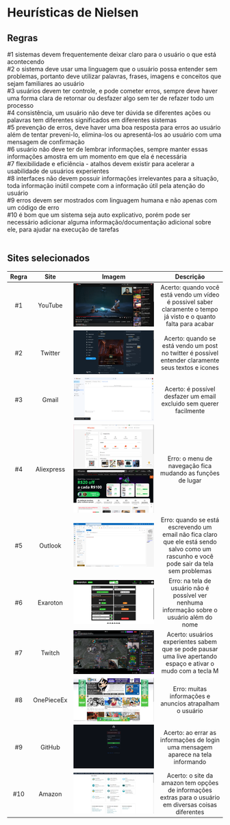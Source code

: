 # Heurísticas de Nielsen

## Regras
#1 sistemas devem frequentemente deixar claro para o usuário o que está acontecendo<br>
#2 o sistema deve usar uma linguagem que o usuário possa entender sem problemas, portanto deve utilizar palavras, frases, imagens e conceitos que sejam familiares ao usuário<br>
#3 usuários devem ter controle, e pode cometer erros, sempre deve haver uma forma clara de retornar ou desfazer algo sem ter de refazer todo um processo<br>
#4 consistência, um usuário não deve ter dúvida se diferentes ações ou palavras tem diferentes significados em diferentes sistemas<br>
#5 prevenção de erros, deve haver uma boa resposta para erros ao usuário além de tentar preveni-lo, elimina-los ou apresentá-los ao usuário com uma mensagem de confirmação<br>
#6 usuário não deve ter de lembrar informações, sempre manter essas informações amostra em um momento em que ela é necessária<br>
#7 flexibilidade e eficiência - atalhos devem existir para acelerar a usabilidade de usuários experientes<br>
#8 interfaces não devem possuir informações irrelevantes para a situação, toda informação inútil compete com a informação útil pela atenção do usuário<br>
#9 erros devem ser mostrados com linguagem humana e não apenas com um código de erro<br>
#10 é bom que um sistema seja auto explicativo, porém pode ser necessário adicionar alguma informação/documentação adicional sobre ele, para ajudar na execução de tarefas
<br><br>

## Sites selecionados
 Regra | Site | Imagem | Descrição |
|:----:|:----:|:------:|:---------:|
| #1  | YouTube | ![image](heuristicas/heuristica%201.png) | Acerto: quando você está vendo um vídeo é possivel saber claramente o tempo já visto e o quanto falta para acabar |
| #2  | Twitter | ![image](heuristicas/heuristica%202.png) | Acerto: quando se está vendo um post no twitter é possível entender claramente seus textos e icones |
| #3  | Gmail | ![image](heuristicas/heuristica%203.png) | Acerto: é possível desfazer um email excluido sem querer facilmente |
| #4  | Aliexpress | ![image](heuristicas/heuristica%204.png) ![image](heuristicas/heuristica%204%20alt.png) | Erro: o menu de navegação fica mudando as funções de lugar |
| #5  | Outlook | ![image](heuristicas/heuristica%205.png) | Erro: quando se está escrevendo um email não fica claro que ele está sendo salvo como um rascunho e você pode sair da tela sem problemas |
| #6  | Exaroton | ![image](heuristicas/heuristica%206.png) | Erro: na tela de usuário não é possível ver nenhuma informação sobre o usuário além do nome |
| #7  | Twitch | ![image](heuristicas/heuristica%207.png) | Acerto: usuários experientes sabem que se pode pausar uma live apertando espaço e ativar o mudo com a tecla M |
| #8  | OnePieceEx | ![image](heuristicas/heuristica%208.png) | Erro: muitas informações e anuncios atrapalham o usuário |
| #9  | GitHub | ![image](heuristicas/heuristica%209.png) | Acerto: ao errar as informações de login uma mensagem aparece na tela informando |
| #10 | Amazon | ![image](heuristicas/heuristica%2010.png) | Acerto: o site da amazon tem opções de informações extras para o usuário em diversas coisas diferentes |
